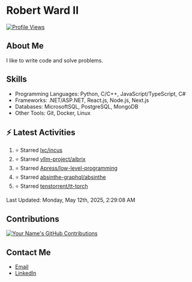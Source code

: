 
# Robert Ward II

[![Profile Views](https://komarev.com/ghpvc/?username=Robert-W-Ward)](https://github.com/Robert-W-Ward)

## About Me
I like to write code and solve problems.

## Skills
- Programming Languages: Python, C/C++, JavaScript/TypeScript, C#
- Frameworks: .NET/ASP.NET, React.js, Node.js, Next.js
- Databases: MicrosoftSQL, PostgreSQL, MongoDB
- Other Tools: Git, Docker, Linux

## :zap: Latest Activities
<!--RECENT_ACTIVITY:start-->
1. ⭐ Starred [lxc/incus](https://github.com/lxc/incus)
2. ⭐ Starred [vllm-project/aibrix](https://github.com/vllm-project/aibrix)
3. ⭐ Starred [Apress/low-level-programming](https://github.com/Apress/low-level-programming)
4. ⭐ Starred [absinthe-graphql/absinthe](https://github.com/absinthe-graphql/absinthe)
5. ⭐ Starred [tenstorrent/tt-torch](https://github.com/tenstorrent/tt-torch)
<!--RECENT_ACTIVITY:end-->

<!--RECENT_ACTIVITY:last_update-->
Last Updated: Monday, May 12th, 2025, 2:29:08 AM
<!--RECENT_ACTIVITY:last_update_end-->

<!--END_SECTIN:activity-->
## Contributions
[![Your Name's GitHub Contributions](https://github-readme-streak-stats.herokuapp.com/?user=Robert-W-Ward&theme=radical)](https://github.com/your-username)

## Contact Me
- [Email](mailto:robertwesleyward2019@gmail.com)
- [LinkedIn](https://linkedin.com/in/https://www.linkedin.com/in/robert-ward-ii/)
